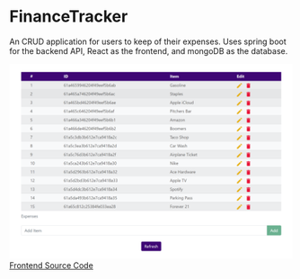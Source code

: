# FinanceTracker
An CRUD application for users to keep of their expenses.  Uses spring boot for the backend API, React as the frontend, and mongoDB as the database.

![Client View](images/financeTracker.PNG)
[Frontend Source Code](https://github.com/echoaj/FinanceTrackerFrontend)
